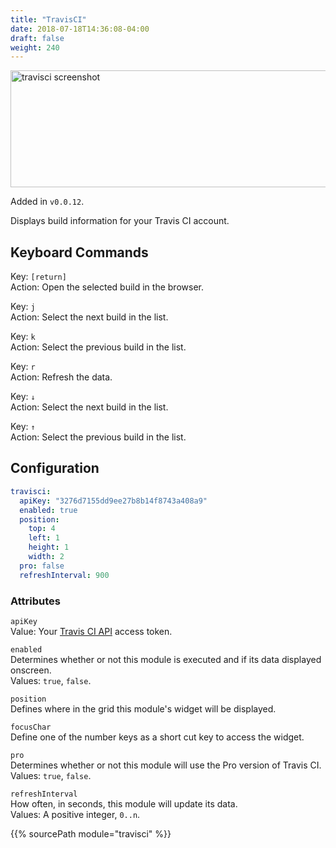 ```yaml
---
title: "TravisCI"
date: 2018-07-18T14:36:08-04:00
draft: false
weight: 240
---
```


<img class="screenshot" src="/imgs/modules/travisci.png" width="640" height="187" alt="travisci screenshot" />

Added in `v0.0.12`.

Displays build information for your Travis CI account.

## Keyboard Commands

<span class="caption">Key:</span> `[return]` <br />
<span class="caption">Action:</span> Open the selected build in the browser.

<span class="caption">Key:</span> `j` <br />
<span class="caption">Action:</span> Select the next build in the list.

<span class="caption">Key:</span> `k` <br />
<span class="caption">Action:</span> Select the previous build in the list.

<span class="caption">Key:</span> `r` <br />
<span class="caption">Action:</span> Refresh the data.

<span class="caption">Key:</span> `↓` <br />
<span class="caption">Action:</span> Select the next build in the list.

<span class="caption">Key:</span> `↑` <br />
<span class="caption">Action:</span> Select the previous build in the list.

## Configuration

```yaml
travisci:
  apiKey: "3276d7155dd9ee27b8b14f8743a408a9"
  enabled: true
  position:
    top: 4
    left: 1
    height: 1
    width: 2
  pro: false
  refreshInterval: 900
```

### Attributes

`apiKey` <br />
Value: Your <a href="https://developer.travis-ci.org/authentication">Travis CI API</a> access token.

`enabled` <br />
Determines whether or not this module is executed and if its data displayed onscreen. <br />
Values: `true`, `false`.

`position` <br />
Defines where in the grid this module's widget will be displayed. <br />

`focusChar` <br />
Define one of the number keys as a short cut key to access the widget. <br />

`pro` <br />
Determines whether or not this module will use the Pro version of Travis CI.<br />
Values: `true`, `false`.

`refreshInterval` <br />
How often, in seconds, this module will update its data. <br />
Values: A positive integer, `0..n`.

{{% sourcePath module="travisci" %}}